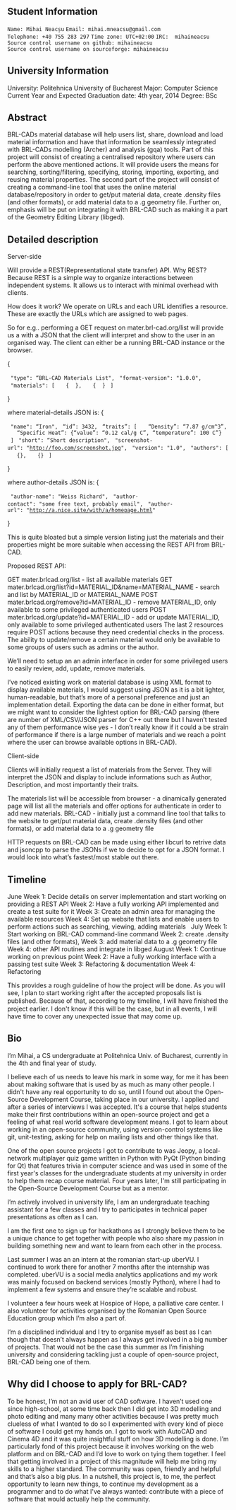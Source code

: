 ## Student Information

`Name: Mihai Neacșu`
`Email: mihai.mneacsu@gmail.com`
`Telephone: +40 755 283 297`
`Time zone: UTC+02:00`
`IRC:  mihaineacsu`
`Source control username on github: mihaineacsu`
`Source control username on sourceforge: mihaineacsu`

## University Information

University: Politehnica University of Bucharest
Major: Computer Science
Current Year and Expected Graduation date: 4th year, 2014
Degree: BSc

## Abstract

BRL-CADs material database will help users list, share, download and
load material information and have that information be seamlessly
integrated with BRL-CADs modelling (Archer) and analysis (gqa) tools.
Part of this project will consist of creating a centralised repository
where users can perform the above mentioned actions. It will provide
users the means for searching, sorting/filtering, specifying, storing,
importing, exporting, and reusing material properties. The second part
of the project will consist of creating a command-line tool that uses
the online material database/repository in order to get/put material
data, create .density files (and other formats), or add material data to
a .g geometry file. Further on, emphasis will be put on integrating it
with BRL-CAD such as making it a part of the Geometry Editing Library
(libged).

## Detailed description

Server-side

Will provide a REST(Representational state transfer) API. Why REST?
Because REST is a simple way to organize interactions between
independent systems. It allows us to interact with minimal overhead with
clients.

How does it work? We operate on URLs and each URL identifies a resource.
These are exactly the URLs which are assigned to web pages.

So for e.g.. performing a GET request on mater.brl-cad.org/list will
provide us a with a JSON that the client will interpret and show to the
user in an organised way. The client can either be a running BRL-CAD
instance or the browser.

{

` "type": “BRL-CAD Materials List",`
` "format-version": "1.0.0",`
` "materials": [`
`   { `<material-details>` },`
`   { `<material-details>` }`
` ]`

}

where material-details JSON is: {

` "name": “Iron",`
` “id”: 3432,`
` “traits”: [`
`   “Density”: “7.87 g/cm^3”,`
`   “Specific Heat”: {“value”: “0.12 cal/g C”, “temperature”: 100 C”}`
` ]`
` "short": “Short description",`
` "screenshot-url": "`[`http://foo.com/screenshot.jpg`](http://foo.com/screenshot.jpg)`",`
` "version": "1.0",`
` "authors": [`
`   {`<author-details>`},`
`   {`<author-details>`}`
` ]`

}

where author-details JSON is: {

` "author-name": "Weiss Richard",`
` "author-contact": "some free text, probably email",`
` "author-url": "`[`http://a.nice.site/with/a/homepage.html`](http://a.nice.site/with/a/homepage.html)`"`

}

This is quite bloated but a simple version listing just the materials
and their properties might be more suitable when accessing the REST API
from BRL-CAD.

Proposed REST API:

GET mater.brlcad.org/list - list all available materials
GET mater.brlcad.org/list?id=MATERIAL_ID&name=MATERIAL_NAME - search
and list by MATERIAL_ID or MATERIAL_NAME
POST mater.brlcad.org/remove?id=MATERIAL_ID - remove MATERIAL_ID, only
available to some privileged authenticated users
POST mater.brlcad.org/update?id=MATERIAL_ID - add or update
MATERIAL_ID, only available to some privileged authenticated users
The last 2 resources require POST actions because they need credential
checks in the process. The ability to update/remove a certain material
would only be available to some groups of users such as admins or the
author.

We’ll need to setup an an admin interface in order for some privileged
users to easily review, add, update, remove materials.

I’ve noticed existing work on material database is using XML format to
display available materials, I would suggest using JSON as it is a bit
lighter, human-readable, but that’s more of a personal preference and
just an implementation detail. Exporting the data can be done in either
format, but we might want to consider the lightest option for BRL-CAD
parsing (there are number of XML/CSV/JSON parser for C++ out there but I
haven’t tested any of them performance wise yes - I don’t really know if
it could a be strain of performance if there is a large number of
materials and we reach a point where the user can browse available
options in BRL-CAD).

Client-side

Clients will initially request a list of materials from the Server. They
will interpret the JSON and display to include informations such as
Author, Description, and most importantly their traits.

The materials list will be accessible from browser - a dinamically
generated page will list all the materials and offer options for
authenticate in order to add new materials. BRL-CAD - initially just a
command line tool that talks to the website to get/put material data,
create .density files (and other formats), or add material data to a .g
geometry file

HTTP requests on BRL-CAD can be made using either libcurl to retrive
data and jsoncpp to parse the JSONs if we to decide to opt for a JSON
format. I would look into what’s fastest/most stable out there.

## Timeline

June
Week 1: Decide details on server implementation and start working on
providing a REST API
Week 2: Have a fully working API implemented and create a test suite for
it
Week 3: Create an admin area for managing the available resources
Week 4: Set up website that lists and enable users to perform actions
such as searching, viewing, adding materials
  July Week 1: Start working on BRL-CAD command-line command
Week 2: create .density files (and other formats),
Week 3: add material data to a .g geometry file
Week 4: other API routines and integrate in libged
August
Week 1: Continue working on previous point
Week 2: Have a fully working interface with a passing test suite
Week 3: Refactoring & documentation
Week 4: Refactoring

This provides a rough guideline of how the project will be done. As you
will see, I plan to start working right after the accepted proposals
list is published. Because of that, according to my timeline, I will
have ﬁnished the project earlier. I don't know if this will be the case,
but in all events, I will have time to cover any unexpected issue that
may come up.

## Bio

I’m Mihai, a CS undergraduate at Politehnica Univ. of Bucharest,
currently in the 4th and final year of study.

I believe each of us needs to leave his mark in some way, for me it has
been about making software that is used by as much as many other people.
I didn't have any real opportunity to do so, until I found out about the
Open-Source Development Course, taking place in our university. I
applied and after a series of interviews I was accepted. It's a course
that helps students make their first contributions within an open-source
project and get a feeling of what real world software development means.
I got to learn about working in an open-source community, using
version-control systems like git, unit-testing, asking for help on
mailing lists and other things like that.

One of the open source projects I got to contribute to was Jeopy, a
local-network multiplayer quiz game written in Python with PyQt (Python
binding for Qt) that features trivia in computer science and was used in
some of the first year's classes for the undergraduate students at my
university in order to help them recap course material. Four years
later, I'm still participating in the Open-Source Development Course but
as a mentor.

I’m actively involved in university life, I am an undergraduate teaching
assistant for a few classes and I try to participates in technical paper
presentations as often as I can.

I am the first one to sign up for hackathons as I strongly believe them
to be a unique chance to get together with people who also share my
passion in building something new and want to learn from each other in
the process.

Last summer I was an an intern at the romanian start-up uberVU. I
continued to work there for another 7 months after the internship was
completed. uberVU is a social media analytics applications and my work
was mainly focused on backend services (mostly Python), where I had to
implement a few systems and ensure they’re scalable and robust.

I volunteer a few hours week at Hospice of Hope, a palliative care
center. I also volunteer for activities organised by the Romanian Open
Source Education group which I’m also a part of.

I’m a disciplined individual and I try to organise myself as best as I
can though that doesn’t always happen as I always get involved in a big
number of projects. That would not be the case this summer as I’m
finishing university and considering tackling just a couple of
open-source project, BRL-CAD being one of them.

## Why did I choose to apply for BRL-CAD?

To be honest, I’m not an avid user of CAD software. I haven’t used one
since high-school, at some time back then I did get into 3D modelling
and photo editing and many many other activities because I was pretty
much clueless of what I wanted to do so I experimented with every kind
of piece of software I could get my hands on. I got to work with AutoCAD
and Cinema 4D and it was quite insightful stuff on how 3D modelling is
done. I’m particularly fond of this project because it involves working
on the web platform and on BRL-CAD and I’d love to work on tying them
together. I feel that getting involved in a project of this magnitude
will help me bring my skills to a higher standard. The community was
open, friendly and helpful and that’s also a big plus. In a nutshell,
this project is, to me, the perfect opportunity to learn new things, to
continue my development as a programmer and to do what I've always
wanted: contribute with a piece of software that would actually help the
community.